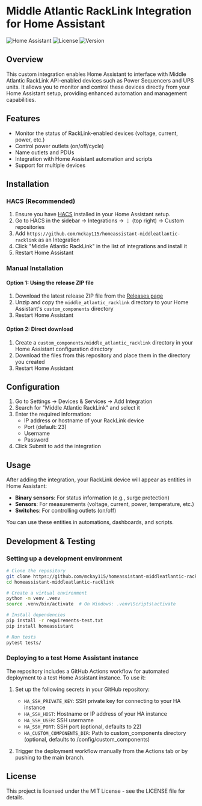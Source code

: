 # Middle Atlantic RackLink Integration for Home Assistant

![Home Assistant](https://img.shields.io/badge/Home%20Assistant-Integration-blue)
![License](https://img.shields.io/github/license/mckay115/homeassistant-middleatlantic-racklink)
![Version](https://img.shields.io/github/v/release/mckay115/homeassistant-middleatlantic-racklink?include_prereleases)

## Overview

This custom integration enables Home Assistant to interface with Middle Atlantic RackLink API-enabled devices such as Power Sequencers and UPS units. It allows you to monitor and control these devices directly from your Home Assistant setup, providing enhanced automation and management capabilities.

## Features

- Monitor the status of RackLink-enabled devices (voltage, current, power, etc.)
- Control power outlets (on/off/cycle)
- Name outlets and PDUs
- Integration with Home Assistant automation and scripts
- Support for multiple devices

## Installation

### HACS (Recommended)

1. Ensure you have [HACS](https://hacs.xyz/) installed in your Home Assistant setup.
2. Go to HACS in the sidebar → Integrations → ⋮ (top right) → Custom repositories
3. Add `https://github.com/mckay115/homeassistant-middleatlantic-racklink` as an Integration
4. Click "Middle Atlantic RackLink" in the list of integrations and install it
5. Restart Home Assistant

### Manual Installation

#### Option 1: Using the release ZIP file

1. Download the latest release ZIP file from the [Releases page](https://github.com/mckay115/homeassistant-middleatlantic-racklink/releases)
2. Unzip and copy the `middle_atlantic_racklink` directory to your Home Assistant's `custom_components` directory
3. Restart Home Assistant

#### Option 2: Direct download

1. Create a `custom_components/middle_atlantic_racklink` directory in your Home Assistant configuration directory
2. Download the files from this repository and place them in the directory you created
3. Restart Home Assistant

## Configuration

1. Go to Settings → Devices & Services → Add Integration
2. Search for "Middle Atlantic RackLink" and select it
3. Enter the required information:
   - IP address or hostname of your RackLink device
   - Port (default: 23)
   - Username
   - Password
4. Click Submit to add the integration

## Usage

After adding the integration, your RackLink device will appear as entities in Home Assistant:

- **Binary sensors**: For status information (e.g., surge protection)
- **Sensors**: For measurements (voltage, current, power, temperature, etc.)
- **Switches**: For controlling outlets (on/off)

You can use these entities in automations, dashboards, and scripts.

## Development & Testing

### Setting up a development environment

```bash
# Clone the repository
git clone https://github.com/mckay115/homeassistant-middleatlantic-racklink
cd homeassistant-middleatlantic-racklink

# Create a virtual environment
python -m venv .venv
source .venv/bin/activate  # On Windows: .venv\Scripts\activate

# Install dependencies
pip install -r requirements-test.txt
pip install homeassistant

# Run tests
pytest tests/
```

### Deploying to a test Home Assistant instance

The repository includes a GitHub Actions workflow for automated deployment to a test Home Assistant instance. To use it:

1. Set up the following secrets in your GitHub repository:
   - `HA_SSH_PRIVATE_KEY`: SSH private key for connecting to your HA instance
   - `HA_SSH_HOST`: Hostname or IP address of your HA instance
   - `HA_SSH_USER`: SSH username
   - `HA_SSH_PORT`: SSH port (optional, defaults to 22)
   - `HA_CUSTOM_COMPONENTS_DIR`: Path to custom_components directory (optional, defaults to /config/custom_components)

2. Trigger the deployment workflow manually from the Actions tab or by pushing to the main branch.

## License

This project is licensed under the MIT License - see the LICENSE file for details.
